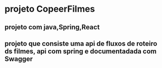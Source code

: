 <h1>projeto CopeerFilmes</h1>

<h2> projeto com java,Spring,React</h2>

<h2>projeto que consiste uma api de fluxos de  roteiro ds filmes, api  com spring e documentadada com Swagger</h2>
